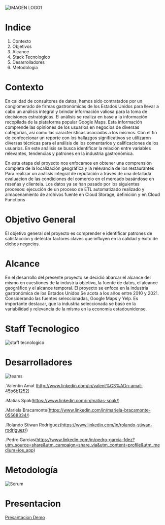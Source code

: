 ![IMAGEN LOGO1](https://github.com/mariebraca21/Pf.google_yelp/assets/86693811/87c16d63-f887-4154-a9af-e359bcbfaa7f)

# Indice 
1. Contexto
2. Objetivos
3. Alcance
4. Stack Tecnologico
5. Desarrolladores
6. Metodologia

# Contexto

 En calidad de consultores de datos, hemos sido contratados por un conglomerado de firmas gastronómicas de los Estados Unidos para llevar a cabo un análisis integral y brindar información valiosa para la toma de decisiones estratégicas. El análisis se realiza en base a la información recopilada de la plataforma popular Google Maps. Esta información comprende las opiniones de los usuarios en negocios de diversas categorías, así como las características asociadas a los mismos. Con el fin de confeccionar un reporte con los hallazgos significativos se utilizaron diversas técnicas para el análisis de los comentarios y calificaciones de los usuarios. En este análisis se busca identificar la relación entre variables relevantes, tendencias y patrones en la industria gastronómica. 

 En  esta etapa del proyecto nos enfocamos en obtener una comprensión completa de la localización geográfica y la relevancia de los restaurantes 
Para realizar un análisis integral de reputación a través de una detallada evaluacion de las condiciones del comercio en el mercado basándose en reseñas y clientela. Los datos ya se han pasado por los siguientes procesos: ejecución de un proceso de ETL automatizado realizado  y almacenamiento de archivos fuente en Cloud Storage, definición y en Cloud Functions

# Objetivo General

El objetivo general del proyecto es comprender  e identificar patrones de satisfacción y detectar factores claves que influyen en la calidad y éxito de dichos negocios.

# Alcance

En el desarrollo del presente proyecto se decidió abarcar el alcance del mismo en cuestiones de la industria objetivo, la fuente de datos, el alcance geográfico y el alcance temporal. El proyecto se enfoca en la industria gastronómica de los Estados Unidos
Se acota a los años entre 2010 y 2021. Considerando las fuentes seleccionadas, Google Maps y Yelp. Es importante destacar, que la industria seleccionada se basó en la variabilidad y relevancia de la misma en la economía estadounidense.
# Staff Tecnologico
![staff tecnologico](https://github.com/mariebraca21/Pf.google_yelp/assets/86693811/e99c70a5-4454-4179-8c44-56cf9bc9faa9)


# Desarrolladores 

![teams](https://github.com/mariebraca21/Pf.google_yelp/assets/86693811/aa5e23f3-6bfb-4971-b88d-733170bb4869)

.Valentin Amat (http://www.linkedin.com/in/valent%C3%ADn-amat-45b6b1252)

.Matias Spak(https://www.linkedin.com/in/matias-spak/)

.Mariela Bracamonte(https://www.linkedin.com/in/mariela-bracamonte-05568334/)

.Rolando Stiwan Rodriguez(https://www.linkedin.com/in/rolando-stiwan-rodriguez/)

.Pedro Garcias(https://www.linkedin.com/in/pedro-garcia-fdez?utm_source=share&utm_campaign=share_via&utm_content=profile&utm_medium=ios_app)

# Metodología

![Scrum](https://github.com/mariebraca21/Pf.google_yelp/assets/86693811/8a3ae553-6f63-43e4-9107-37551cd90914)


# Presentacion 
[Presantacion Demo](https://www.canva.com/design/DAF7eectpFM/u8QS_39-hvVxJGvZ5It7ZA/edit?utm_content=DAF7eectpFM&utm_campaign=designshare&utm_medium=link2&utm_source=sharebutton)

